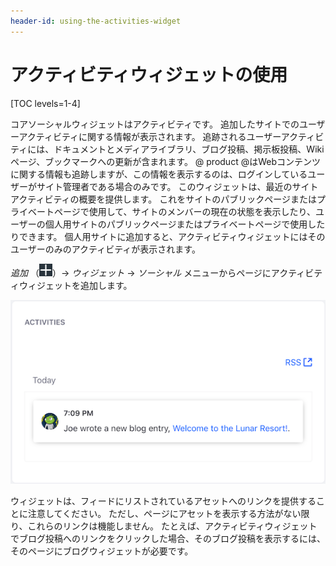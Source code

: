 ```yaml
---
header-id: using-the-activities-widget
---
```


# アクティビティウィジェットの使用

[TOC levels=1-4]

コアソーシャルウィジェットはアクティビティです。 追加したサイトでのユーザーアクティビティに関する情報が表示されます。 追跡されるユーザーアクティビティには、ドキュメントとメディアライブラリ、ブログ投稿、掲示板投稿、Wikiページ、ブックマークへの更新が含まれます。 @ product @はWebコンテンツに関する情報も追跡しますが、この情報を表示するのは、ログインしているユーザーがサイト管理者である場合のみです。 このウィジェットは、最近のサイトアクティビティの概要を提供します。 これをサイトのパブリックページまたはプライベートページで使用して、サイトのメンバーの現在の状態を表示したり、ユーザーの個人用サイトのパブリックページまたはプライベートページで使用したりできます。 個人用サイトに追加すると、アクティビティウィジェットにはそのユーザーのみのアクティビティが表示されます。

*追加* （![Add](../../../images/icon-add-app.png)）→ *ウィジェット* → *ソーシャル* メニューからページにアクティビティウィジェットを追加します。

![図1：アクティビティウィジェットには、現在のサイトでのアセット関連のユーザーアクティビティに関する情報が表示されます。](../../../images/activities-widget.png)

ウィジェットは、フィードにリストされているアセットへのリンクを提供することに注意してください。 ただし、ページにアセットを表示する方法がない限り、これらのリンクは機能しません。 たとえば、アクティビティウィジェットでブログ投稿へのリンクをクリックした場合、そのブログ投稿を表示するには、そのページにブログウィジェットが必要です。
